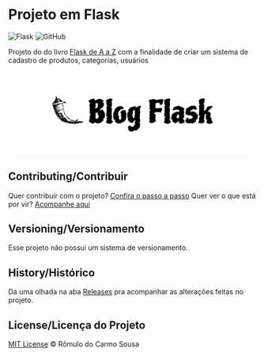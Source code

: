 # Projeto em Flask

![Flask](https://img.shields.io/static/v1?label=Sousa&message=Flask&logo=flask&logoColor=black&style=flat&color=E59500&labelColor=green)
![GitHub](https://img.shields.io/github/license/Carmo-sousa/livro-flask)

Projeto do do livro [Flask de A a Z](https://www.casadocodigo.com.br/products/livro-flask-a-z?_pos=2&_sid=df5bec62a&_ss=r) com a finalidade de criar um sistema de cadastro de produtos, categorias, usuários

![Logo](static/img/logo-blog.svg)

## Contributing/Contribuir

Quer contribuir com o projeto? [Confira o passo a passo](./CONTRIBUTING.md)
Quer ver o que está por vir? [Acompanhe aqui](https://github.com/Carmo-sousa/livro-flask/projects)

## Versioning/Versionamento

Esse projeto não possui um sistema de versionamento.

## History/Histórico

Da uma olhada na aba [Releases](https://github.com/Carmo-sousa/livro-flask/releases) pra acompanhar as alterações feitas no projeto.

## License/Licença do Projeto

[MIT License](./LICENSE) © Rômulo do Carmo Sousa
